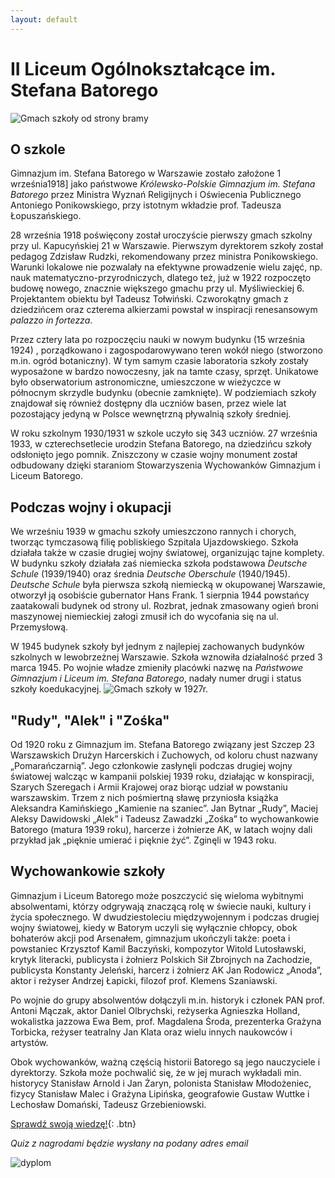 ```yaml
---
layout: default
---
```


# II Liceum Ogólnokształcące im. Stefana Batorego
![Gmach szkoły od strony bramy](https://upload.wikimedia.org/wikipedia/commons/c/cd/Gimnazjum_i_Liceum_Batorego_w_Warszawie_2015.JPG)
## O szkole
Gimnazjum im. Stefana Batorego w Warszawie zostało założone 1 września1918] jako państwowe _Królewsko-Polskie Gimnazjum im. Stefana Batorego_ przez Ministra Wyznań Religijnych i Oświecenia Publicznego Antoniego Ponikowskiego, przy istotnym wkładzie prof. Tadeusza Łopuszańskiego.

28 września 1918 poświęcony został uroczyście pierwszy gmach szkolny przy ul. Kapucyńskiej 21 w Warszawie. Pierwszym dyrektorem szkoły został pedagog Zdzisław Rudzki, rekomendowany przez ministra Ponikowskiego. Warunki lokalowe nie pozwalały na efektywne prowadzenie wielu zajęć, np. nauk matematyczno-przyrodniczych, dlatego też, już w 1922 rozpoczęto budowę nowego, znacznie większego gmachu przy ul. Myśliwieckiej 6. Projektantem obiektu był Tadeusz Tołwiński. Czworokątny gmach z dziedzińcem oraz czterema alkierzami powstał w inspiracji renesansowym _palazzo in fortezza_.

Przez cztery lata po rozpoczęciu nauki w nowym budynku (15 września 1924) , porządkowano i zagospodarowywano teren wokół niego (stworzono m.in. ogród botaniczny). W tym samym czasie laboratoria szkoły zostały wyposażone w bardzo nowoczesny, jak na tamte czasy, sprzęt. Unikatowe było obserwatorium astronomiczne, umieszczone w wieżyczce w północnym skrzydle budynku (obecnie zamknięte). W podziemiach szkoły znajdował się również dostępny dla uczniów basen, przez wiele lat pozostający jedyną w Polsce wewnętrzną pływalnią szkoły średniej.

W roku szkolnym 1930/1931 w szkole uczyło się 343 uczniów.
27 września 1933, w czterechsetlecie urodzin Stefana Batorego, na dziedzińcu szkoły odsłonięto jego pomnik. Zniszczony w czasie wojny monument został odbudowany dzięki staraniom Stowarzyszenia Wychowanków Gimnazjum i Liceum Batorego.
## Podczas wojny i okupacji
We wrześniu 1939 w gmachu szkoły umieszczono rannych i chorych, tworząc tymczasową filię pobliskiego Szpitala Ujazdowskiego.
Szkoła działała także w czasie drugiej wojny światowej, organizując tajne komplety. W budynku szkoły działała zaś niemiecka szkoła podstawowa _Deutsche Schule_ (1939/1940) oraz średnia _Deutsche Oberschule_ (1940/1945). _Deutsche Schule_ była pierwsza szkołą niemiecką w okupowanej Warszawie, otworzył ją osobiście gubernator Hans Frank.
1 sierpnia 1944 powstańcy zaatakowali budynek od strony ul. Rozbrat, jednak zmasowany ogień broni maszynowej niemieckiej załogi zmusił ich do wycofania się na ul. Przemysłową.

W 1945 budynek szkoły był jednym z najlepiej zachowanych budynków szkolnych w lewobrzeżnej Warszawie. Szkoła wznowiła działalność przed 3 marca 1945. Po wojnie władze zmieniły placówki nazwę na _Państwowe Gimnazjum i Liceum im. Stefana Batorego_, nadały numer drugi i status szkoły koedukacyjnej.
![Gmach szkoły w 1927r.](https://upload.wikimedia.org/wikipedia/commons/a/ab/Gimnazjum_im._Stefana_Batorego_w_Warszawie_1927.jpg)

## "Rudy", "Alek" i "Zośka"
Od 1920 roku z Gimnazjum im. Stefana Batorego związany jest Szczep 23 Warszawskich Drużyn Harcerskich i Zuchowych, od koloru chust nazwany „Pomarańczarnią”. Jego członkowie zasłynęli podczas drugiej wojny światowej walcząc w kampanii polskiej 1939 roku, działając w konspiracji, Szarych Szeregach i Armii Krajowej oraz biorąc udział w powstaniu warszawskim. Trzem z nich pośmiertną sławę przyniosła książka Aleksandra Kamińskiego „Kamienie na szaniec”. Jan Bytnar „Rudy”, Maciej Aleksy Dawidowski „Alek” i Tadeusz Zawadzki „Zośka” to wychowankowie Batorego (matura 1939 roku), harcerze i żołnierze AK, w latach wojny dali przykład jak „pięknie umierać i pięknie żyć”. Zginęli w 1943 roku.

## Wychowankowie szkoły
Gimnazjum i Liceum Batorego może poszczycić się wieloma wybitnymi absolwentami, którzy odgrywają znaczącą rolę w świecie nauki, kultury i życia społecznego.
W dwudziestoleciu międzywojennym i podczas drugiej wojny światowej, kiedy w Batorym uczyli się wyłącznie chłopcy, obok bohaterów akcji pod Arsenałem, gimnazjum ukończyli także: poeta i powstaniec Krzysztof Kamil Baczyński, kompozytor Witold Lutosławski, krytyk literacki, publicysta i żołnierz Polskich Sił Zbrojnych na Zachodzie, publicysta Konstanty Jeleński, harcerz i żołnierz AK Jan Rodowicz „Anoda”, aktor i reżyser Andrzej Łapicki, filozof prof. Klemens Szaniawski.

Po wojnie do grupy absolwentów dołączyli m.in. historyk i członek PAN prof. Antoni Mączak, aktor Daniel Olbrychski, reżyserka Agnieszka Holland, wokalistka jazzowa Ewa Bem, prof. Magdalena Środa, prezenterka Grażyna Torbicka, reżyser teatralny Jan Klata oraz wielu innych naukowców i artystów.

Obok wychowanków, ważną częścią historii Batorego są jego nauczyciele i dyrektorzy. Szkoła może pochwalić się, że w jej murach wykładali min. historycy Stanisław Arnold i Jan Żaryn, polonista Stanisław Młodożeniec, fizycy Stanisław Malec i Grażyna Lipińska, geografowie Gustaw Wuttke i Lechosław Domański, Tadeusz Grzebieniowski.

[Sprawdź swoją wiedzę!](https://forms.office.com/Pages/ResponsePage.aspx?id=Ho024XU55kyJPfw1H9RNzScZKaO9HzFHtouDeKG-zcpUMDc4NFVBS05JRk5LRlBXU09FQk5BT1cyRSQlQCN0PWcu){: .btn}

_Quiz z nagrodami będzie wysłany na podany adres email_

![dyplom](https://i.postimg.cc/QCgvHFkM/dyplom.jpg)


